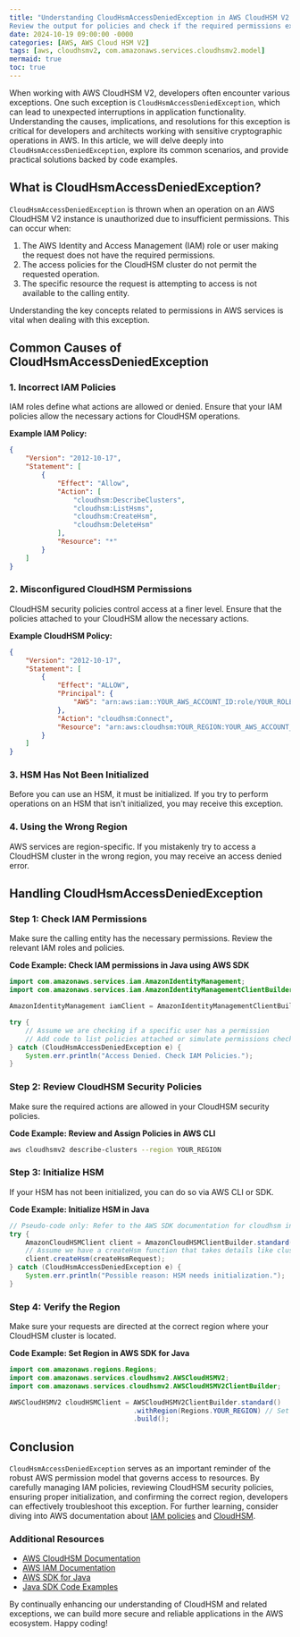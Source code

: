 ```yaml
---
title: "Understanding CloudHsmAccessDeniedException in AWS CloudHSM V2: Troubleshooting Tips and Solutions
Review the output for policies and check if the required permissions exist."
date: 2024-10-19 09:00:00 -0000
categories: [AWS, AWS Cloud HSM V2]
tags: [aws, cloudhsmv2, com.amazonaws.services.cloudhsmv2.model]
mermaid: true
toc: true
---
```



When working with AWS CloudHSM V2, developers often encounter various exceptions. One such exception is `CloudHsmAccessDeniedException`, which can lead to unexpected interruptions in application functionality. Understanding the causes, implications, and resolutions for this exception is critical for developers and architects working with sensitive cryptographic operations in AWS. In this article, we will delve deeply into `CloudHsmAccessDeniedException`, explore its common scenarios, and provide practical solutions backed by code examples.

## What is CloudHsmAccessDeniedException?

`CloudHsmAccessDeniedException` is thrown when an operation on an AWS CloudHSM V2 instance is unauthorized due to insufficient permissions. This can occur when:

1. The AWS Identity and Access Management (IAM) role or user making the request does not have the required permissions.
2. The access policies for the CloudHSM cluster do not permit the requested operation.
3. The specific resource the request is attempting to access is not available to the calling entity.

Understanding the key concepts related to permissions in AWS services is vital when dealing with this exception.

## Common Causes of CloudHsmAccessDeniedException

### 1. Incorrect IAM Policies

IAM roles define what actions are allowed or denied. Ensure that your IAM policies allow the necessary actions for CloudHSM operations.

**Example IAM Policy:**

```json
{
    "Version": "2012-10-17",
    "Statement": [
        {
            "Effect": "Allow",
            "Action": [
                "cloudhsm:DescribeClusters",
                "cloudhsm:ListHsms",
                "cloudhsm:CreateHsm",
                "cloudhsm:DeleteHsm"
            ],
            "Resource": "*"
        }
    ]
}
```

### 2. Misconfigured CloudHSM Permissions

CloudHSM security policies control access at a finer level. Ensure that the policies attached to your CloudHSM allow the necessary actions.

**Example CloudHSM Policy:**

```json
{
    "Version": "2012-10-17",
    "Statement": [
        {
            "Effect": "ALLOW",
            "Principal": {
                "AWS": "arn:aws:iam::YOUR_AWS_ACCOUNT_ID:role/YOUR_ROLE"
            },
            "Action": "cloudhsm:Connect",
            "Resource": "arn:aws:cloudhsm:YOUR_REGION:YOUR_AWS_ACCOUNT_ID:cluster/YOUR_CLUSTER_ID"
        }
    ]
}
```

### 3. HSM Has Not Been Initialized

Before you can use an HSM, it must be initialized. If you try to perform operations on an HSM that isn't initialized, you may receive this exception.

### 4. Using the Wrong Region

AWS services are region-specific. If you mistakenly try to access a CloudHSM cluster in the wrong region, you may receive an access denied error.

## Handling CloudHsmAccessDeniedException

### Step 1: Check IAM Permissions

Make sure the calling entity has the necessary permissions. Review the relevant IAM roles and policies.

**Code Example: Check IAM permissions in Java using AWS SDK**

```java
import com.amazonaws.services.iam.AmazonIdentityManagement;
import com.amazonaws.services.iam.AmazonIdentityManagementClientBuilder;

AmazonIdentityManagement iamClient = AmazonIdentityManagementClientBuilder.defaultClient();

try {
    // Assume we are checking if a specific user has a permission
    // Add code to list policies attached or simulate permissions check
} catch (CloudHsmAccessDeniedException e) {
    System.err.println("Access Denied. Check IAM Policies.");
}
```

### Step 2: Review CloudHSM Security Policies

Make sure the required actions are allowed in your CloudHSM security policies.

**Code Example: Review and Assign Policies in AWS CLI**

```bash
aws cloudhsmv2 describe-clusters --region YOUR_REGION
```

### Step 3: Initialize HSM

If your HSM has not been initialized, you can do so via AWS CLI or SDK. 

**Code Example: Initialize HSM in Java**

```java
// Pseudo-code only: Refer to the AWS SDK documentation for cloudhsm initialization flow
try {
    AmazonCloudHSMClient client = AmazonCloudHSMClientBuilder.standard().build();
    // Assume we have a createHsm function that takes details like clusterId and role's ARN
    client.createHsm(createHsmRequest);
} catch (CloudHsmAccessDeniedException e) {
    System.err.println("Possible reason: HSM needs initialization.");
}
```

### Step 4: Verify the Region

Make sure your requests are directed at the correct region where your CloudHSM cluster is located.

**Code Example: Set Region in AWS SDK for Java**

```java
import com.amazonaws.regions.Regions;
import com.amazonaws.services.cloudhsmv2.AWSCloudHSMV2;
import com.amazonaws.services.cloudhsmv2.AWSCloudHSMV2ClientBuilder;

AWSCloudHSMV2 cloudHSMClient = AWSCloudHSMV2ClientBuilder.standard()
                               .withRegion(Regions.YOUR_REGION) // Set your region here
                               .build();
```

## Conclusion

`CloudHsmAccessDeniedException` serves as an important reminder of the robust AWS permission model that governs access to resources. By carefully managing IAM policies, reviewing CloudHSM security policies, ensuring proper initialization, and confirming the correct region, developers can effectively troubleshoot this exception. For further learning, consider diving into AWS documentation about [IAM policies](https://docs.aws.amazon.com/IAM/latest/UserGuide/access_policies.html) and [CloudHSM](https://docs.aws.amazon.com/cloudhsm/latest/userguide/what-is.html).

### Additional Resources

- [AWS CloudHSM Documentation](https://docs.aws.amazon.com/cloudhsm/latest/userguide/what-is.html)
- [AWS IAM Documentation](https://docs.aws.amazon.com/IAM/latest/UserGuide/introduction.html)
- [AWS SDK for Java](https://aws.amazon.com/sdk-for-java/)
- [Java SDK Code Examples](https://github.com/awsdocs/aws-doc-sdk-examples)

By continually enhancing our understanding of CloudHSM and related exceptions, we can build more secure and reliable applications in the AWS ecosystem. Happy coding!